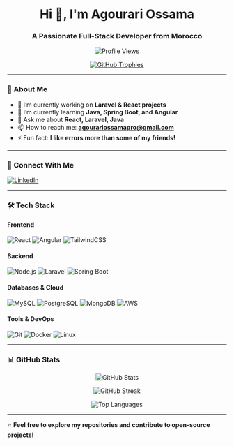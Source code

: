 <h1 align="center">Hi 👋, I'm Agourari Ossama</h1>
<h3 align="center">A Passionate Full-Stack Developer from Morocco</h3>

<p align="center">
  <img src="https://komarev.com/ghpvc/?username=agourari-ossam&label=Profile%20Views&color=0e75b6&style=flat" alt="Profile Views" />
</p>

<p align="center">
  <a href="https://github.com/ryo-ma/github-profile-trophy">
    <img src="https://github-profile-trophy.vercel.app/?username=agourari-ossam&theme=onedark&no-frame=true&margin-w=15" alt="GitHub Trophies" />
  </a>
</p>

---

### 🚀 About Me  
- 🔭 I’m currently working on **Laravel & React projects**  
- 🌱 I’m currently learning **Java, Spring Boot, and Angular**  
- 💬 Ask me about **React, Laravel, Java**  
- 📫 How to reach me: **agourariossamapro@gmail.com**  
- ⚡ Fun fact: **I like errors more than some of my friends!**  

---

### 📌 Connect With Me  
<p align="left">
  <a href="https://linkedin.com/in/ossama-agourari" target="_blank">
    <img align="center" src="https://img.shields.io/badge/LinkedIn-0A66C2?style=for-the-badge&logo=linkedin&logoColor=white" alt="LinkedIn" />
  </a>
</p>

---

### 🛠 Tech Stack  

#### **Frontend**  
<p align="left">
  <img src="https://img.shields.io/badge/React-20232A?style=for-the-badge&logo=react&logoColor=61DAFB" alt="React" />
  <img src="https://img.shields.io/badge/Angular-DD0031?style=for-the-badge&logo=angular&logoColor=white" alt="Angular" />
  <img src="https://img.shields.io/badge/TailwindCSS-06B6D4?style=for-the-badge&logo=tailwindcss&logoColor=white" alt="TailwindCSS" />
</p>

#### **Backend**  
<p align="left">
  <img src="https://img.shields.io/badge/Node.js-43853D?style=for-the-badge&logo=node.js&logoColor=white" alt="Node.js" />
  <img src="https://img.shields.io/badge/Laravel-FF2D20?style=for-the-badge&logo=laravel&logoColor=white" alt="Laravel" />
  <img src="https://img.shields.io/badge/SpringBoot-6DB33F?style=for-the-badge&logo=spring&logoColor=white" alt="Spring Boot" />
</p>

#### **Databases & Cloud**  
<p align="left">
  <img src="https://img.shields.io/badge/MySQL-005C84?style=for-the-badge&logo=mysql&logoColor=white" alt="MySQL" />
  <img src="https://img.shields.io/badge/PostgreSQL-316192?style=for-the-badge&logo=postgresql&logoColor=white" alt="PostgreSQL" />
  <img src="https://img.shields.io/badge/MongoDB-4EA94B?style=for-the-badge&logo=mongodb&logoColor=white" alt="MongoDB" />
  <img src="https://img.shields.io/badge/AWS-232F3E?style=for-the-badge&logo=amazonaws&logoColor=white" alt="AWS" />
</p>

#### **Tools & DevOps**  
<p align="left">
  <img src="https://img.shields.io/badge/Git-F05032?style=for-the-badge&logo=git&logoColor=white" alt="Git" />
  <img src="https://img.shields.io/badge/Docker-2496ED?style=for-the-badge&logo=docker&logoColor=white" alt="Docker" />
  <img src="https://img.shields.io/badge/Linux-FCC624?style=for-the-badge&logo=linux&logoColor=black" alt="Linux" />
</p>

---

### 📊 GitHub Stats  

<p align="center">
  <img src="https://github-readme-stats.vercel.app/api?username=agourari-ossama&show_icons=true&theme=radical" alt="GitHub Stats" />
</p>

<p align="center">
  <img src="https://github-readme-streak-stats.herokuapp.com/?user=agourari-ossama&theme=radical" alt="GitHub Streak" />
</p>

<p align="center">
  <img src="https://github-readme-stats.vercel.app/api/top-langs/?username=agourari-ossam&layout=compact&theme=radical" alt="Top Languages" />
</p>

---

⭐ **Feel free to explore my repositories and contribute to open-source projects!**
